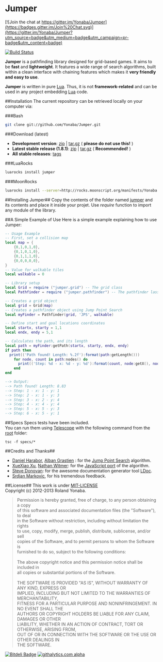 Jumper
======

[![Join the chat at https://gitter.im/Yonaba/Jumper](https://badges.gitter.im/Join%20Chat.svg)](https://gitter.im/Yonaba/Jumper?utm_source=badge&utm_medium=badge&utm_campaign=pr-badge&utm_content=badge)

[![Build Status](https://secure.travis-ci.org/Yonaba/Jumper.png)](http://travis-ci.org/Yonaba/Jumper)

__Jumper__ is a pathfinding library designed for grid-based games. It aims to be __fast__ and __lightweight__.
It features a wide range of search algorithms, built within a clean interface with 
chaining features which makes it __very friendly and easy to use__.<br/>

__Jumper__ is written in pure [Lua][]. Thus, it is not __framework-related__ and can be used in any project embedding [Lua][] code.

##Installation
The current repository can be retrieved locally on your computer via:

###Bash
```bash
git clone git://github.com/Yonaba/Jumper.git
````

###Download (latest)
* __Development version__: [zip](http://github.com/Yonaba/Jumper/zipball/master) | [tar.gz](http://github.com/Yonaba/Jumper/tarball/master) ( __please do not use this!__ )
* __Latest stable release (1.8.1)__: [zip](http://github.com/Yonaba/Jumper/archive/jumper-1.8.1-1.zip) | [tar.gz](http://github.com/Yonaba/Jumper/archive/jumper-1.8.1-1.tar.gz) ( __Recommended!__ )
* __All stable releases__: [tags](http://github.com/Yonaba/Jumper/tags)


###LuaRocks
```bash
luarocks install jumper
````

###MoonRocks
```bash
luarocks install --server=http://rocks.moonscript.org/manifests/Yonaba jumper
````

##Installing Jumper##
Copy the contents of the folder named [jumper](http://github.com/Yonaba/Jumper/blob/master/jumper) and its contents and place it inside your projet. Use *require* function to import any module of the library.

##A Simple Example of Use
Here is a simple example explaining how to use Jumper:

```lua
-- Usage Example
-- First, set a collision map
local map = {
	{0,1,0,1,0},
	{0,1,0,1,0},
	{0,1,1,1,0},
	{0,0,0,0,0},
}
-- Value for walkable tiles
local walkable = 0

-- Library setup
local Grid = require ("jumper.grid") -- The grid class
local Pathfinder = require ("jumper.pathfinder") -- The pathfinder lass

-- Creates a grid object
local grid = Grid(map) 
-- Creates a pathfinder object using Jump Point Search
local myFinder = Pathfinder(grid, 'JPS', walkable) 

-- Define start and goal locations coordinates
local startx, starty = 1,1
local endx, endy = 5,1

-- Calculates the path, and its length
local path = myFinder:getPath(startx, starty, endx, endy)
if path then
  print(('Path found! Length: %.2f'):format(path:getLength()))
	for node, count in path:nodes() do
	  print(('Step: %d - x: %d - y: %d'):format(count, node:getX(), node:getY()))
	end
end

--> Output:
--> Path found! Length: 8.83
--> Step: 1 - x: 1 - y: 1
--> Step: 2 - x: 1 - y: 3
--> Step: 3 - x: 2 - y: 4
--> Step: 4 - x: 4 - y: 4
--> Step: 5 - x: 5 - y: 3
--> Step: 6 - x: 5 - y: 1
````

##Specs
Specs tests have been included.<br/>
You can run them using [Telescope](http://github.com/norman/telescope) with the following command 
from the [root](http://github.com/Yonaba/Jumper/blob/master/jumper) folder:

```
tsc -f specs/*
```

##Credits and Thanks##

* [Daniel Harabor][], [Alban Grastien][] : for the [Jump Point Search](http://harablog.wordpress.com/2011/09/07/jump-point-search/) algorithm.<br/>
* [XueXiao Xu][], [Nathan Witmer][]: for the [JavaScript port][] of the algorithm.<br/>
* [Steve Donovan](http://github.com/stevedonovan): for the awesome documentation generator tool [LDoc](http://github.com/stevedonovan/ldoc/).
* [Srdjan Markovic](http://github.com/srdjan-m), for his tremendous feedback.

##License##
This work is under [MIT-LICENSE][]<br/>
Copyright (c) 2012-2013 Roland Yonaba.

> Permission is hereby granted, free of charge, to any person obtaining a copy<br/>
> of this software and associated documentation files (the "Software"), to deal<br/>
> in the Software without restriction, including without limitation the rights<br/>
> to use, copy, modify, merge, publish, distribute, sublicense, and/or sell<br/>
> copies of the Software, and to permit persons to whom the Software is<br/>
> furnished to do so, subject to the following conditions:<br/>
><br/>
> The above copyright notice and this permission notice shall be included in<br/>
> all copies or substantial portions of the Software.<br/>
><br/>
> THE SOFTWARE IS PROVIDED "AS IS", WITHOUT WARRANTY OF ANY KIND, EXPRESS OR<br/>
> IMPLIED, INCLUDING BUT NOT LIMITED TO THE WARRANTIES OF MERCHANTABILITY,<br/>
> FITNESS FOR A PARTICULAR PURPOSE AND NONINFRINGEMENT.  IN NO EVENT SHALL THE<br/>
> AUTHORS OR COPYRIGHT HOLDERS BE LIABLE FOR ANY CLAIM, DAMAGES OR OTHER<br/>
> LIABILITY, WHETHER IN AN ACTION OF CONTRACT, TORT OR OTHERWISE, ARISING FROM,<br/>
> OUT OF OR IN CONNECTION WITH THE SOFTWARE OR THE USE OR OTHER DEALINGS IN<br/>
> THE SOFTWARE.

[Jump Point Search]: http://harablog.wordpress.com/2011/09/07/jump-point-search/
[Lua]: http://lua.org
[L�ve]: http://love2d.org
[L�ve2d]: http://love2d.org
[L�ve 0.8.0 Framework]: http://love2d.org
[Dragon Age : Origins]: http://dragonage.bioware.com
[Moving AI]: http://movingai.com
[Nathan Witmer]: http://github.com/aniero
[XueXiao Xu]: http://github.com/qiao
[JavaScript port]: http://github.com/qiao/PathFinding.js
[Alban Grastien]: http://www.grastien.net/ban/
[Daniel Harabor]: http://users.cecs.anu.edu.au/~dharabor/home.html
[the algorithm and the technical papers]: http://users.cecs.anu.edu.au/~dharabor/data/papers/harabor-grastien-aaai11.pdf
[MIT-LICENSE]: http://www.opensource.org/licenses/mit-license.php
[heuristics.lua]: http://github.com/Yonaba/Jumper/blob/master/Jumper/core/heuristics.lua

[![Bitdeli Badge](https://d2weczhvl823v0.cloudfront.net/Yonaba/jumper/trend.png)](https://bitdeli.com/free "Bitdeli Badge")
[![githalytics.com alpha](https://cruel-carlota.pagodabox.com/5165385288dcb27776c96dce1a82e33d "githalytics.com")](http://githalytics.com/Yonaba/Jumper)
